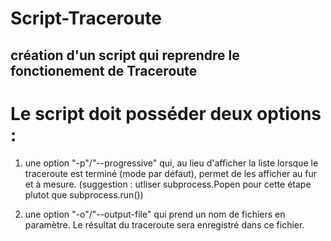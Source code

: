 # Script-Traceroute
## création d'un script qui reprendre le fonctionement de Traceroute

# Le script doit posséder deux options :

1. une option "-p"/"--progressive" qui, au lieu d'afficher la liste lorsque le traceroute est terminé (mode par défaut), permet de les afficher au fur et à mesure. (suggestion : utliser subprocess.Popen pour cette étape plutot que subprocess.run())
   
2. une option "-o"/"--output-file" qui prend un nom de fichiers en paramètre. Le résultat du traceroute sera enregistré dans ce fichier.
